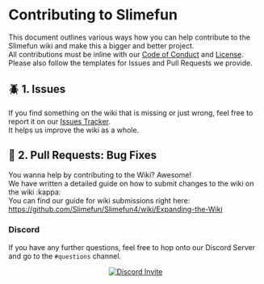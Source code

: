 # Contributing to Slimefun
This document outlines various ways how you can help contribute to the Slimefun wiki and make this a bigger and better project.<br>
All contributions must be inline with our [Code of Conduct](https://github.com/Slimefun/Slimefun-Wiki/blob/master/.github/CODE_OF_CONDUCT.md) and [License](https://github.com/Slimefun/Slimefun-Wiki/blob/master/LICENSE).
Please also follow the templates for Issues and Pull Requests we provide.

## :beetle: 1. Issues
If you find something on the wiki that is missing or just wrong, feel free to report it on our [Issues Tracker](https://github.com/Slimefun/Slimefun-Wiki/issues).<br>
It helps us improve the wiki as a whole.

## :memo: 2. Pull Requests: Bug Fixes
You wanna help by contributing to the Wiki? Awesome!<br>
We have written a detailed guide on how to submit changes to the wiki on the wiki :kappa:<br>
You can find our guide for wiki submissions right here:<br>
https://github.com/Slimefun/Slimefun4/wiki/Expanding-the-Wiki


### Discord

If you have any further questions, feel free to hop onto our Discord Server and go to the `#questions` channel.

<p align="center">
  <a href="https://discord.gg/fsD4Bkh">
    <img src="https://discordapp.com/api/guilds/565557184348422174/widget.png?style=banner3" alt="Discord Invite"/>
  </a>
</p>
